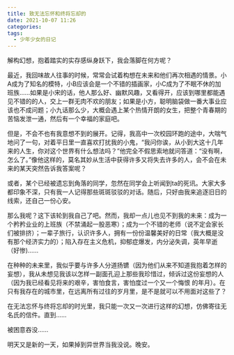 ```yaml
---
title: 致无法忘怀和终将忘却的
date: 2021-10-07 11:26
categories:
tags:
  - 少年少女的日记
---
```


解构幻想，抱着踏实的实存感纵身跃下，我会落脚在何方呢？

<!--more-->

最近，我回味故人往事的时候，常常会试着构想在未来和他们再次相遇的情景。小A成为了知名的模特，小B应该会是一个不错的插画家，小C成为了不眠不休的加班族……如果是小宋的话，他人那么好、幽默风趣，又看得开，应该到哪里都能遇见不错的的人，交上一群无肉不欢的朋友；如果是小方，聪明脑袋做一番大事业应该也不成问题；小九话那么少，大概会遇上某个热情开朗的女生，把整个青春期的苦恼发泄一通，然后有一个幸福的家庭吧。

但是，不会不也有我意想不到的展开。记得，我高中一次校园环跑的途中，大喘气地问了一句，对着平日里一直喜欢打扰我的小鬼，“我问你诶，从小到大这十几年来的人生，你对这个世界有什么想法吗？”他完全不假思索地就问答道：“没有啊，怎么了。”像他这样的，莫名其妙从生活中获得许多又将失去许多的人，会不会在未来的某天突然告诉我答案呢？

或者，某个已经被遗忘到角落的同学，忽然在同学会上听闻到ta的死讯。大家大多都印象不深，只有我一人记得那些斑斑驳驳的对话。随后，只好由我来追逐旧日的线索，还自己一份心安。

那么我呢？这下该轮到我自己了吧。然而，我却一点儿也见不到我的未来：成为一个矜矜业业的上班族（不禁涌起一股恶寒）；成为一个不错的老师（说不定会家长们被排挤）；一辈子旅行，认识许多人，拥有一份份温馨美好的日常（我大概是没有那个经济实力的）；陷入存在主义危机，抑郁症爆发，内分泌失调，英年早逝（好惨)……

在种种的未来里，我似乎要与许多人分道扬镳（因为他们从来不知道我抱着怎样的妄想），我从未想见我该以怎样一副面孔迎上那些我珍惜过，倾诉过这份妄想的人（因为我已经看见将来的艰辛，害怕食言，害怕度过一个又一个悔恨 的年月）。在只有我存在的城市里，在远离所有过往的岁月里，是不是就可以不用面对这些了？

在无法忘怀与终将忘却的时光里，我只能一次又一次进行这样的幻想，仿佛寄往无名氏的信件。直到……

被困意吞没……

明天又是新的一天，如果掉到异世界当我没说。晚安。
